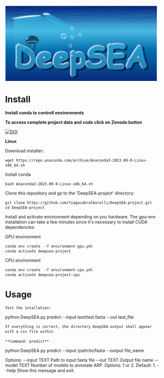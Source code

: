 ![DeepSEA](images/LOGO.png)

# Install
**Install conda to controll environments**



**To access complete project data and code click on Zenodo button**

[![DOI](https://zenodo.org/badge/DOI/10.5281/zenodo.13647157.svg)](https://doi.org/10.5281/zenodo.13647157)


**Linux**

Download installer:
```
wget https://repo.anaconda.com/archive/Anaconda3-2023.09-0-Linux-x86_64.sh
```
Install conda
```
bash Anaconda3-2023.09-0-Linux-x86_64.sh
```
Clone this repository and go to the 'DeepSEA-project' directory:
```
git clone https://github.com/tiagocabralborelli/DeepSEA-project.git
cd DeepSEA-project
```
Install and activate environment depending on you hardware. The gpu-env installation can take a few minutes since it's necessary to install CUDA dependencies:

GPU environment
```
conda env create  -f environment-gpu.yml 
conda activate deepsea-project
```
CPU environment
```
conda env create  -f environment-cpu.yml
conda activate deepsea-project-cpu
```

# Usage

```
Test the intallation:
```
python DeepSEA.py predict --input test/test.fasta --out test_file
```
If everything is correct, the directory DeepSEA-output shall appear with a csv file within

**Command: predict**
```
python DeepSEA.py predict --input /path/to/fasta --output file_name

Options:
  --input TEXT   Path to input fasta file
  --out TEXT  Output file name
  --model TEXT Number of models to annotate ARP. Options: 1 or 2. Default: 1. 
  --help         Show this message and exit.
```